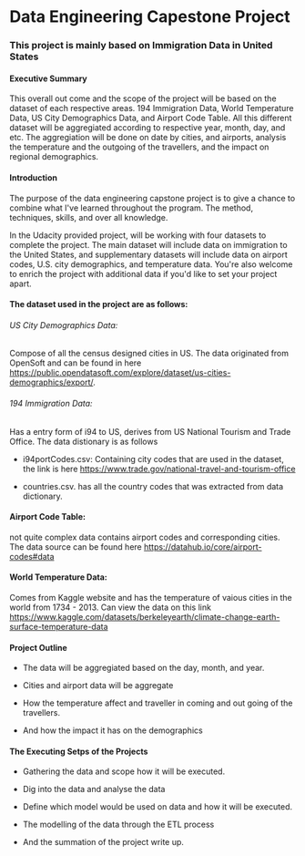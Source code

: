 


# Data Engineering Capestone Project


### This project is mainly based on Immigration Data in United States

#### Executive Summary

This overall out come and the scope of the project will be based on the dataset of each respective areas. 194 Immigration Data, World Temperature Data,
US City Demographics Data, and Airport Code Table. All this different dataset will be aggregiated according to respective year, month, day, and etc.
The aggregiation will be done on date by cities, and airports, analysis the temperature and the outgoing of the travellers, and the impact on regional 
demographics. 


#### Introduction

The purpose of the data engineering capstone project is to give a chance to combine what I've learned throughout the program. The method, techniques,
skills, and over all knowledge. 

In the Udacity provided project, will be working with four datasets to complete the project. The main dataset will include data on immigration to the United States, and supplementary datasets will include data on airport codes, U.S. city demographics, and temperature data. You're also welcome to enrich the project with additional data if you'd like to set your project apart.


#### The dataset used in the project are as follows:

###### US City Demographics Data: 

Compose of all the census designed cities in US. The data originated from OpenSoft and can be found in here https://public.opendatasoft.com/explore/dataset/us-cities-demographics/export/.

###### 194 Immigration Data:

Has a entry form of i94 to US, derives from US National Tourism and Trade Office. The data distionary is as follows

- i94portCodes.csv: Containing city codes that are used in the dataset, the link is here https://www.trade.gov/national-travel-and-tourism-office

- countries.csv. has all the country codes that was extracted from data dictionary.


#### Airport Code Table: 

not quite complex data contains airport codes and corresponding cities. 
The data source can be found here https://datahub.io/core/airport-codes#data


#### World Temperature Data: 

Comes from Kaggle website and has the temperature of vaious cities in the world from 1734 - 2013. 
Can view the data on this link https://www.kaggle.com/datasets/berkeleyearth/climate-change-earth-surface-temperature-data


#### Project Outline

- The data will be aggregiated based on the day, month, and year.

- Cities and airport data will be aggregate 

- How the temperature affect and traveller in coming and out going of the travellers.

- And how the impact it has on the demographics 


#### The Executing Setps of the Projects

- Gathering the data and scope how it will be executed.

- Dig into the data and analyse the data

- Define which model would be used on data and how it will be executed.

- The modelling of the data through the ETL process

- And the summation of the project write up. 



